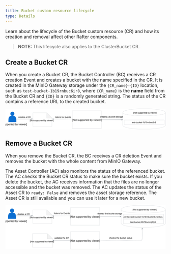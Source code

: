 ```yaml
---
title: Bucket custom resource lifecycle
type: Details
---
```


Learn about the lifecycle of the Bucket custom resource (CR) and how its creation and removal affect other Rafter components.

>**NOTE:** This lifecycle also applies to the ClusterBucket CR.

## Create a Bucket CR

When you create a Bucket CR, the Bucket Controller (BC) receives a CR creation Event and creates a bucket with the name specified in the CR. It is created in the MinIO Gateway storage under the `{CR_name}-{ID}` location, such as `test-bucket-1b19rnbuc6ir8`, where `{CR_name}` is the **name** field from the Bucket CR and `{ID}` is a randomly generated string. The status of the CR contains a reference URL to the created bucket.

![Create a bucket](./assets/create-bucket.svg)

## Remove a Bucket CR

When you remove the Bucket CR, the BC receives a CR deletion Event and removes the bucket with the whole content from MinIO Gateway.

The Asset Controller (AC) also monitors the status of the referenced bucket. The AC checks the Bucket CR status to make sure the bucket exists. If you delete the bucket, the AC receives information that the files are no longer accessible and the bucket was removed. The AC updates the status of the Asset CR to `ready: False` and removes the asset storage reference. The Asset CR is still available and you can use it later for a new bucket.

![Delete a bucket](./assets/delete-bucket.svg)
